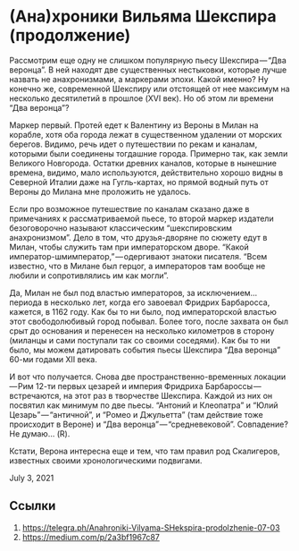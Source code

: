 # (Ана)хроники Вильяма Шекспира (продолжение)

Рассмотрим еще одну не слишком популярную пьесу Шекспира — “Два
веронца”. В ней находят две существенных нестыковки, которые лучше
назвать не анахронизмами, а маркерами эпохи. Какой именно? Ну конечно
же, современной Шекспиру или отстоящей от нее максимум на несколько
десятилетий в прошлое (XVI век). Но об этом ли времени “Два веронца”?

Маркер первый. Протей едет к Валентину из Вероны в Милан на корабле,
хотя оба города лежат в существенном удалении от морских берегов.
Видимо, речь идет о путешествии по рекам и каналам, которыми были
соединены тогдашние города. Примерно так, как земли Великого Новгорода.
Остатки древних каналов, которые в нынешние времена, видимо, мало
используются, действительно хорошо видны в Северной Италии даже на
Гугль-картах, но прямой водный путь от Вероны до Милана мне проложить
не удалось.

Если про возможное путешествие по каналам сказано даже в примечаниях к
рассматриваемой пьесе, то второй маркер издатели безоговорочно называют
классическим “шекспировским анахронизмом”. Дело в том, что друзья-дворяне 
по сюжету едут в Милан, чтобы служить там при императорском
дворе. “Какой император-шмимператор,” — одергивают знатоки писателя.
“Всем известно, что в Милане был герцог, а императоров там вообще не
любили и сопротивлялись им как могли”.

Да, Милан не был под властью императоров, за исключением… периода в
несколько лет, когда его завоевал Фридрих Барбаросса, кажется, в 1162
году. Как бы то ни было, под императорской властью этот свободолюбивый
город побывал. Более того, после захвата он был срыт до основания и
перенесен на несколько километров в сторону (миланцы и сами поступали
так со своими соседями). Как бы то ни было, мы можем датировать события
пьесы Шекспира “Два веронца” 60-ми годами XII века.

И вот что получается. Снова две пространственно-временных локации — Рим
12-ти первых цезарей и империя Фридриха Барбароссы — встречаются, на
этот раз в творчестве Шекспира. Каждой из них он посвятил как минимум
по две пьесы. “Антоний и Клеопатра” и “Юлий Цезарь” — “античной”, и
“Ромео и Джульетта” (там действие тоже происходит в Вероне) и “Два
веронца” — “средневековой”. Совпадение? Не думаю… (R).

Кстати, Верона интересна еще и тем, что там правил род Скалигеров,
известных своими хронологическими подвигами.

<time>July 3, 2021</time>

## Ссылки

1. https://telegra.ph/Anahroniki-Vilyama-SHekspira-prodolzhenie-07-03
3. https://medium.com/p/2a3bf1967c87
